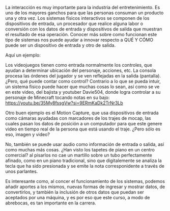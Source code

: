 La interacción es muy importante para la industria del entretenimiento. Es uno de los mayores ganchos para que las personas consuman un producto una y otra vez. Los sistemas físicos interactivos se componen de los dispositivos de entrada, un procesador que realice alguna labor o conversión con los datos de entrada y dispositivos de salida que muestran el resultado de esa operación. Conocer más sobre como funcionan este tipo de sistemas nos puede ayudar a innovar respecto a QUÉ Y CÓMO puede ser un dispositivo de entrada y otro de salida. 

Aquí un ejemplo:

Los videojuegos tienen como entrada normalmente los controles, que ayudan a determinar ubicación del personaje, acciones, etc. La consola procesa las órdenes del jugador y se ven reflejadas en la salida (pantalla). ¿Pero, qué puede contar como control? 
Contrario a lo que se pueda intuir, un sistema físico puede hacer que muchas cosas lo sean, así como se ve en este video, del bajista y youtuber Davie504, donde logra controlar a su personaje de Minecraft tocando notas en su bajo: https://youtu.be/35My8fssgVw?si=9ERmKaDk2TrNr3Lb

Otro buen ejemplo es el Motion Capture, que usa dispositivos de entrada como cámaras ayudadas con marcadores de los trajes de mocap, las cuales pasan los datos de posición a un computador para que este genere video en tiempo real de la persona que está usando el traje. ¿Pero sólo es eso, imagen y video?

No, también se puede usar audio como información de entrada o salida, así como muchas más cosas. ¿Han visto los tapetes de piano en un centro comercial? al pisarlos no cae un martillo sobre un tubo perfectamente afinado, como en un piano tradicional, sino que digitalemente se analiza la tecla que ha sido presionada y se emite la nota corresponidente a través de unos parlantes. 

Es interesante como, al concer el funcionamiento de los sistemas, podemos añadir aportes a los mismos, nuevas formas de ingresar y mostrar datos, de convertirlos, y también la inclusión de otros datos que puedan ser aceptados por una máquina, y es por eso que este curso, a modo de abrebocas, es tan importante en la carrera. 

